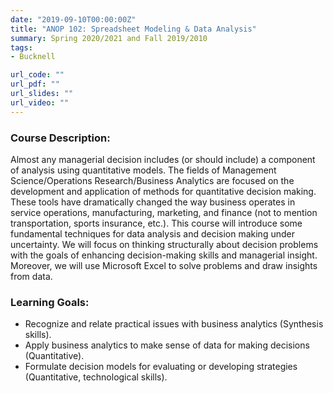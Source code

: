 ```yaml
---
date: "2019-09-10T00:00:00Z"
title: "ANOP 102: Spreadsheet Modeling & Data Analysis"
summary: Spring 2020/2021 and Fall 2019/2010
tags:
- Bucknell

url_code: ""
url_pdf: ""
url_slides: ""
url_video: ""
---
```

### Course Description:
Almost any managerial decision includes (or should include) a component of analysis using quantitative models. The fields of Management Science/Operations Research/Business Analytics are focused on the development and application of methods for quantitative decision making. These tools have dramatically changed the way business operates in service operations, manufacturing, marketing, and finance (not to mention transportation, sports insurance, etc.). This course will introduce some fundamental techniques for data analysis and decision making under uncertainty. We will focus on thinking structurally about decision problems with the goals of enhancing decision-making skills and managerial insight. Moreover, we will use Microsoft Excel to solve problems and draw insights from data.


### Learning Goals:

- Recognize and relate practical issues with business analytics (Synthesis skills).
- Apply business analytics to make sense of data for making decisions (Quantitative). 
- Formulate decision models for evaluating or developing strategies (Quantitative, technological skills). 
